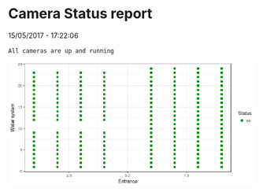 Camera Status report
================
15/05/2017 - 17:22:06

    All cameras are up and running

![](camreport_files/figure-markdown_github/unnamed-chunk-2-1.png)
